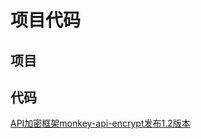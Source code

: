 # 项目代码
## 项目

## 代码
[API加密框架monkey-api-encrypt发布1.2版本](https://www.cnblogs.com/yinjihuan/p/12766796.html)
